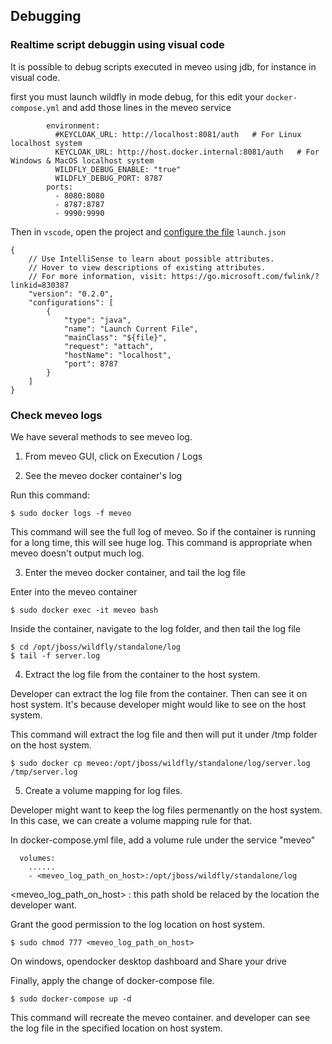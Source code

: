 ## Debugging

### Realtime script debuggin using visual code
It is possible to debug scripts executed in meveo using jdb, for instance in visual code.

first you must launch wildfly in mode debug, for this edit your `docker-compose.yml` and add those lines
in the meveo service

```
        environment:
          #KEYCLOAK_URL: http://localhost:8081/auth   # For Linux localhost system
          KEYCLOAK_URL: http://host.docker.internal:8081/auth   # For Windows & MacOS localhost system
          WILDFLY_DEBUG_ENABLE: "true"
          WILDFLY_DEBUG_PORT: 8787
        ports:
          - 8080:8080
          - 8787:8787
          - 9990:9990
```

Then in `vscode`, open the project and [configure the file](https://code.visualstudio.com/docs/java/java-debugging) `launch.json`

```
{
    // Use IntelliSense to learn about possible attributes.
    // Hover to view descriptions of existing attributes.
    // For more information, visit: https://go.microsoft.com/fwlink/?linkid=830387
    "version": "0.2.0",
    "configurations": [
        {
            "type": "java",
            "name": "Launch Current File",
            "mainClass": "${file}",
            "request": "attach",
            "hostName": "localhost",
            "port": 8787
        }
    ]
}
```

### Check meveo logs

We have several methods to see meveo log. 

1. From meveo GUI, click on Execution / Logs

2. See the meveo docker container's log

Run this command: 

    $ sudo docker logs -f meveo 

This command will see the full log of meveo. So if the container is running for a long time, this will see huge log. This command is appropriate when meveo doesn't output much log.

3. Enter the meveo docker container, and tail the log file

Enter into the meveo container

    $ sudo docker exec -it meveo bash

Inside the container, navigate to the log folder, and then tail the log file

    $ cd /opt/jboss/wildfly/standalone/log
    $ tail -f server.log


4. Extract the log file from the container to the host system.

Developer can extract the log file from the container. Then can see it on host system. It's because developer might would like to see on the host system.

This command will extract the log file and then will put it under /tmp folder on the host system.

    $ sudo docker cp meveo:/opt/jboss/wildfly/standalone/log/server.log /tmp/server.log


5. Create a volume mapping for log files.

Developer might want to keep the log files permenantly on the host system. In this case, we can create a volume mapping rule for that.

In docker-compose.yml file, add a volume rule under the service "meveo"

      volumes:
        ......
        - <meveo_log_path_on_host>:/opt/jboss/wildfly/standalone/log

<meveo_log_path_on_host> : this path shold be relaced by the location the developer want.

Grant the good permission to the log location on host system.

    $ sudo chmod 777 <meveo_log_path_on_host>

On windows, opendocker desktop dashboard and Share your drive

Finally, apply the change of docker-compose file.

    $ sudo docker-compose up -d
This command will recreate the meveo container. and developer can see the log file in the specified location on host system.
